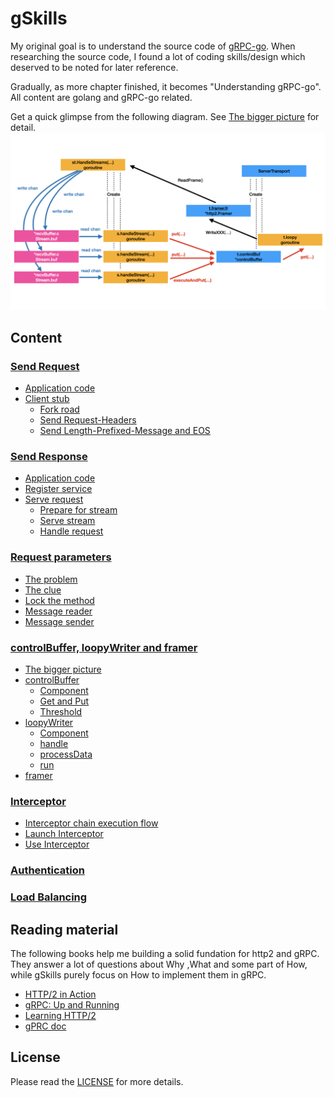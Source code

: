 # gSkills

My original goal is to understand the source code of [gRPC-go](https://github.com/grpc/grpc-go). When researching the source code, I found a lot of coding skills/design which deserved to be noted for later reference. 

Gradually, as more chapter finished, it becomes "Understanding gRPC-go". All content are golang and gRPC-go related. 

Get a quick glimpse from the following diagram. See  [The bigger picture](docs/control.md#the-bigger-picture) for detail.
![images.005](images/images.005.png)

## Content 
### [Send Request](docs/request.md)
* [Application code](docs/request.md#application-code)
* [Client stub](docs/request.md#client-stub)
  * [Fork road](docs/request.md#fork-road)
  * [Send Request-Headers](docs/request.md#send-request-headers)
  * [Send Length-Prefixed-Message and EOS](docs/request.md#send-length-prefixed-message-and-eos)
  
### [Send Response](docs/response.md)
* [Application code](docs/response.md#application-code)
* [Register service](docs/response.md#register-service)
* [Serve request](docs/response.md#serve-request)                                
  * [Prepare for stream](docs/response.md#prepare-for-stream)
  * [Serve stream](docs/response.md#serve-stream) 
  * [Handle request](docs/response.md#handle-request)

### [Request parameters](docs/parameters.md)
* [The problem](docs/parameters.md#the-problem)                                
* [The clue](docs/parameters.md#the-clue)                                
* [Lock the method](docs/parameters.md#lock-the-method)
* [Message reader](docs/parameters.md#message-reader)                                
* [Message sender](docs/parameters.md#message-sender)

### [controlBuffer, loopyWriter and framer](docs/control.md)
* [The bigger picture](docs/control.md#the-bigger-picture)                                
* [controlBuffer](docs/control.md#controlbuffer)                                
  * [Component](docs/control.md#component)
  * [Get and Put](docs/control.md#get-and-put)
  * [Threshold](docs/control.md#threshold)
* [loopyWriter](docs/control.md#loopywriter)                                
  * [Component](docs/control.md#component-1)
  * [handle](docs/control.md#handle)
  * [processData](docs/control.md#processdata)
  * [run](docs/control.md#run)
* [framer](docs/control.md#framer)                                

### [Interceptor](docs/interceptor.md)
* [Interceptor chain execution flow](docs/interceptor.md#interceptor-chain-execution-flow)   
* [Launch Interceptor](docs/interceptor.md#launch-interceptor)  
* [Use Interceptor](docs/interceptor.md#use-interceptor)

### [Authentication](docs/auth.md)

### [Load Balancing](docs/load.md)

## Reading material
The following books help me building a solid fundation for http2 and gRPC. They answer a lot of questions about Why ,What and some part of How, while gSkills purely focus on How to implement them in gRPC.

* [HTTP/2 in Action](https://www.manning.com/books/http2-in-action?query=http2)
* [gRPC: Up and Running](https://www.oreilly.com/library/view/grpc-up-and/9781492058328/)
* [Learning HTTP/2](https://www.oreilly.com/library/view/learning-http2/9781491962435/)
* [gPRC doc](https://github.com/grpc/grpc/tree/master/doc)

## License
Please read the [LICENSE](LICENSE) for more details.
